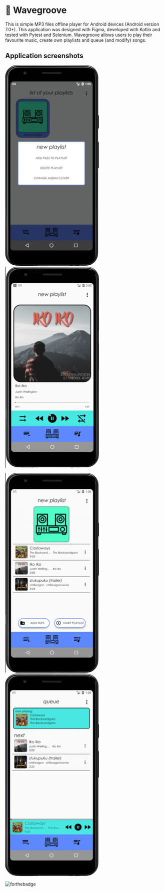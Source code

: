 # :musical_note: Wavegroove

This is simple MP3 files offline player for Android devices (Android version 7.0+). This application was designed with Figma, developed with Kotlin and tested with Pytest and Selenium. Wavegroove allows users to play their favourite music, create own playlists and queue (and modify) songs.

## Application screenshots

<p float="left">
  <img src="https://github.com/wasyl078/Wavegroove/blob/master/screenshots/screenshot-list-of-your-playlists.png" width="300" />
  <img src="https://github.com/wasyl078/Wavegroove/blob/master/screenshots/screenshot-playing.png" width="300" /> 
</p>

<p float="left">
  <img src="https://github.com/wasyl078/Wavegroove/blob/master/screenshots/screenshot-playlist.png" width="300" />
  <img src="https://github.com/wasyl078/Wavegroove/blob/master/screenshots/screenshot-queue.png" width="300" /> 
</p>


![forthebadge](https://forthebadge.com/images/badges/built-for-android.svg)